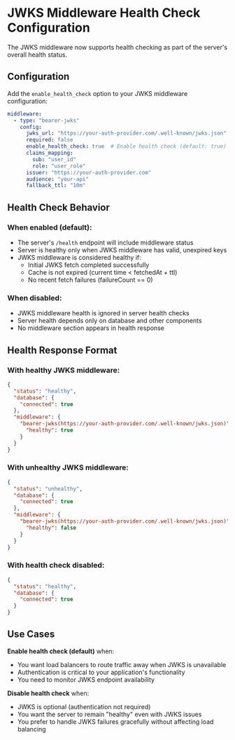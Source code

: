 # JWKS Middleware Health Check Configuration

The JWKS middleware now supports health checking as part of the server's overall health status.

## Configuration

Add the `enable_health_check` option to your JWKS middleware configuration:

```yaml
middleware:
  - type: "bearer-jwks"
    config:
      jwks_url: "https://your-auth-provider.com/.well-known/jwks.json"
      required: false
      enable_health_check: true  # Enable health check (default: true)
      claims_mapping:
        sub: "user_id"
        role: "user_role"
      issuer: "https://your-auth-provider.com"
      audience: "your-api"
      fallback_ttl: "10m"
```

## Health Check Behavior

### When enabled (default):
- The server's `/health` endpoint will include middleware status
- Server is healthy only when JWKS middleware has valid, unexpired keys
- JWKS middleware is considered healthy if:
  - Initial JWKS fetch completed successfully
  - Cache is not expired (current time < fetchedAt + ttl)
  - No recent fetch failures (failureCount == 0)

### When disabled:
- JWKS middleware health is ignored in server health checks
- Server health depends only on database and other components
- No middleware section appears in health response

## Health Response Format

### With healthy JWKS middleware:
```json
{
  "status": "healthy",
  "database": {
    "connected": true
  },
  "middleware": {
    "bearer-jwks(https://your-auth-provider.com/.well-known/jwks.json)": {
      "healthy": true
    }
  }
}
```

### With unhealthy JWKS middleware:
```json
{
  "status": "unhealthy",
  "database": {
    "connected": true
  },
  "middleware": {
    "bearer-jwks(https://your-auth-provider.com/.well-known/jwks.json)": {
      "healthy": false
    }
  }
}
```

### With health check disabled:
```json
{
  "status": "healthy",
  "database": {
    "connected": true
  }
}
```

## Use Cases

**Enable health check (default)** when:
- You want load balancers to route traffic away when JWKS is unavailable
- Authentication is critical to your application's functionality
- You need to monitor JWKS endpoint availability

**Disable health check** when:
- JWKS is optional (authentication not required)
- You want the server to remain "healthy" even with JWKS issues
- You prefer to handle JWKS failures gracefully without affecting load balancing